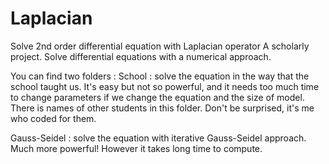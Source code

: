 # Laplacian
Solve 2nd order differential equation with Laplacian operator
A scholarly project. Solve differential equations with a numerical approach.

You can find two folders :
School : solve the equation in the way that the school taught us. It's easy but not so powerful, and it needs too much time to change parameters if we change the equation and the size of model.
There is names of other students in this folder. Don't be surprised, it's me who coded for them.

Gauss-Seidel : solve the equation with iterative Gauss-Seidel approach. Much more powerful! However it takes long time to compute.
